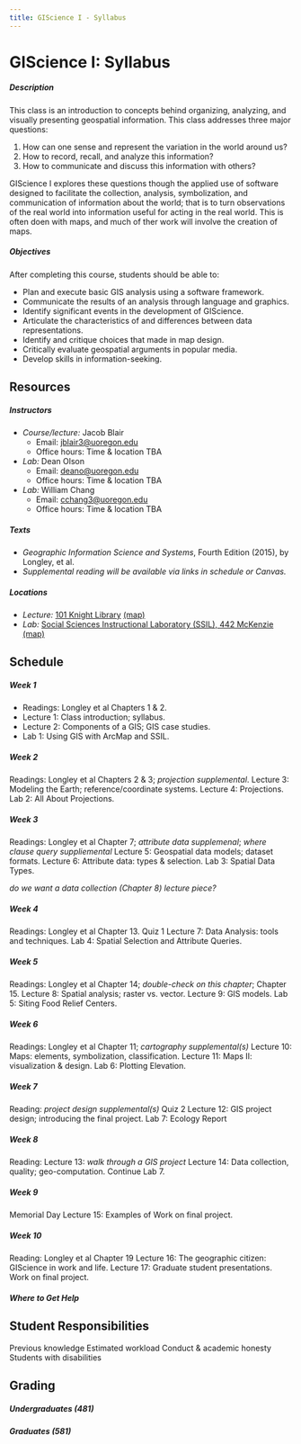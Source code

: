 ```yaml
---
title: GIScience I - Syllabus
---
```

# GIScience I: Syllabus

##### Description

This class is an introduction to concepts behind organizing, analyzing, and visually presenting geospatial information. This class addresses three major questions:
1. How can one sense and represent the variation in the world around us?
2. How to record, recall, and analyze this information?
3. How to communicate and discuss this information with others?

GIScience I explores these questions though the applied use of software designed to facilitate the collection, analysis, symbolization, and communication of information about the world; that is to turn observations of the real world into information useful for acting in the real world. This is often doen with maps, and much of ther work will involve the creation of maps.

##### Objectives

After completing this course, students should be able to:

* Plan and execute basic GIS analysis using a software framework.
* Communicate the results of an analysis through language and graphics.
* Identify significant events in the development of GIScience.
* Articulate the characteristics of and differences between data representations.
* Identify and critique choices that made in map design.
* Critically evaluate geospatial arguments in popular media.
* Develop skills in information-seeking.


## Resources

##### Instructors

* *Course/lecture:* Jacob Blair
    - Email: jblair3@uoregon.edu
    - Office hours: Time & location TBA
* *Lab:* Dean Olson
    - Email: deano@uoregon.edu
    - Office hours: Time & location TBA
* *Lab:* William Chang
    - Email: cchang3@uoregon.edu
    - Office hours: Time & location TBA

##### Texts

* *Geographic Information Science and Systems*, Fourth Edition (2015), by Longley, et al.
* *Supplemental reading will be available via links in schedule or Canvas.*

##### Locations

* *Lecture:* [101 Knight Library](https://library.uoregon.edu/classrooms/101LIB) [(map)](https://map.uoregon.edu/5980f3a0b)
* *Lab:* [Social Sciences Instructional Laboratory (SSIL), 442 McKenzie](https://ssil.uoregon.edu/) [(map)](https://map.uoregon.edu/e11e8713c)


## Schedule

##### Week 1

* Readings: Longley et al Chapters 1 & 2.
* Lecture 1: Class introduction; syllabus.
* Lecture 2: Components of a GIS; GIS case studies.
* Lab 1: Using GIS with ArcMap and SSIL.

##### Week 2

Readings: Longley et al Chapters 2 & 3; *projection supplemental*.
Lecture 3: Modeling the Earth; reference/coordinate systems.
Lecture 4: Projections.
Lab 2: All About Projections.

##### Week 3

Readings: Longley et al Chapter 7; *attribute data supplemenal*; *where clause query suppliemental*
Lecture 5: Geospatial data models; dataset formats.
Lecture 6: Attribute data: types & selection.
Lab 3: Spatial Data Types.

*do we want a data collection (Chapter 8) lecture piece?*

##### Week 4

Readings: Longley et al Chapter 13.
Quiz 1
Lecture 7: Data Analysis: tools and techniques.
Lab 4: Spatial Selection and Attribute Queries.

##### Week 5

Readings: Longley et al Chapter 14; *double-check on this chapter*; Chapter 15.
Lecture 8: Spatial analysis; raster vs. vector.
Lecture 9: GIS models.
Lab 5: Siting Food Relief Centers.

##### Week 6

Readings: Longley et al Chapter 11; *cartography supplemental(s)*
Lecture 10: Maps: elements, symbolization, classification.
Lecture 11: Maps II: visualization & design.
Lab 6: Plotting Elevation.

##### Week 7

Reading: *project design supplemental(s)*
Quiz 2
Lecture 12: GIS project design; introducing the final project.
Lab 7: Ecology Report

##### Week 8

Reading:
Lecture 13: *walk through a GIS project*
Lecture 14: Data collection, quality; geo-computation.
Continue Lab 7.

##### Week 9

Memorial Day
Lecture 15: Examples of 
Work on final project.

##### Week 10

Reading: Longley et al Chapter 19
Lecture 16: The geographic citizen: GIScience in work and life.
Lecture 17: Graduate student presentations.
Work on final project.

##### Where to Get Help


## Student Responsibilities

Previous knowledge
Estimated workload
Conduct & academic honesty
Students with disabilities

## Grading

##### Undergraduates (481)

##### Graduates (581)
